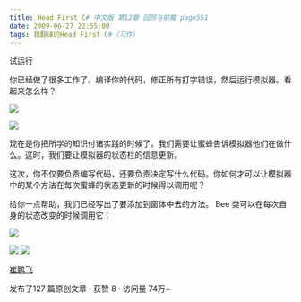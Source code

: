 ```yaml
---
title: Head First C# 中文版 第12章 回顾与前瞻 page551
date: 2009-06-27 22:55:00
tags: 我翻译的Head First C#（习作）
---
```

试运行

  

你已经做了很多工作了。编译你的代码，修正所有打字错误，然后运行模拟器。看起来怎么样？

  

![](https://p-blog.csdn.net/images/p_blog_csdn_net/cuipengfei1/EntryImages/20090627/2009-06-27_22-44-16.jpg)

![](https://p-blog.csdn.net/images/p_blog_csdn_net/cuipengfei1/EntryImages/20090627/2009-06-27_22-48-12.jpg)

现在是你把所学的知识付诸实践的时候了。我们需要让蜜蜂告诉模拟器他们在做什么。这时，我们要让模拟器的状态栏的信息更新。

  

这次，你不仅要负责编写代码，还要负责决定写什么代码。你如何才可以让模拟器中的某个方法在每次蜜蜂的状态更新的时候得以调用呢？

  

给你一点帮助，我们已经写出了要添加到窗体中去的方法。  Bee  类可以在每次自身的状态改变的时候调用它：

  

![](https://p-blog.csdn.net/images/p_blog_csdn_net/cuipengfei1/EntryImages/20090627/2009-06-27_22-53-24.jpg)



[ ![](https://profile.csdnimg.cn/5/2/5/3_cuipengfei1)
![](https://g.csdnimg.cn/static/user-reg-year/1x/11.png)
](https://blog.csdn.net/cuipengfei1)

[ 崔鹏飞 ](https://blog.csdn.net/cuipengfei1)

发布了127 篇原创文章  ·  获赞 8  ·  访问量 74万+


